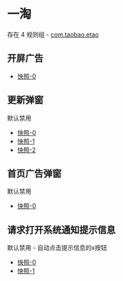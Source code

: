 # 一淘

存在 4 规则组 - [com.taobao.etao](/src/apps/com.taobao.etao.ts)

## 开屏广告

- [快照-0](https://i.gkd.li/import/12727451)

## 更新弹窗

默认禁用

- [快照-0](https://i.gkd.li/import/12684250)
- [快照-1](https://i.gkd.li/import/12727457)
- [快照-2](https://i.gkd.li/import/12684244)

## 首页广告弹窗

默认禁用

- [快照-0](https://i.gkd.li/import/12739581)

## 请求打开系统通知提示信息

默认禁用 - 自动点击提示信息的x按钮

- [快照-0](https://i.gkd.li/import/12684278)
- [快照-1](https://i.gkd.li/import/12684351)
